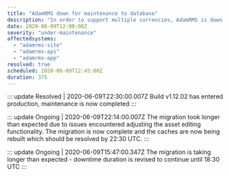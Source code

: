 ```yaml
---
title: "AdamRMS down for maintenance to database"
description: "In order to support multiple currencies, AdamRMS is down for a database upgrade"
date: 2020-06-09T12:00:00Z
severity: "under-maintenance"
affectedsystems:
  - "adamrms-site"
  - "adamrms-api"
  - "adamrms-app"
resolved: true
scheduled: 2020-06-09T12:45:00Z
duration: 375
---
```


<!--- language code: en -->

::: update Resolved | 2020-06-09T22:30:00.007Z
Build v1.12.02 has entered production, maintenance is now completed
:::

::: update Ongoing | 2020-06-09T22:14:00.007Z
The migration took longer than expected due to issues encountered adjusting the asset editing functionality. The migration is now complete and the caches are now being rebuilt which should be resolved by 22:30 UTC. 
:::


::: update Ongoing | 2020-06-09T15:47:00.347Z
The migration is taking longer than expected - downtime duration is revised to continue until 18:30 UTC
:::
